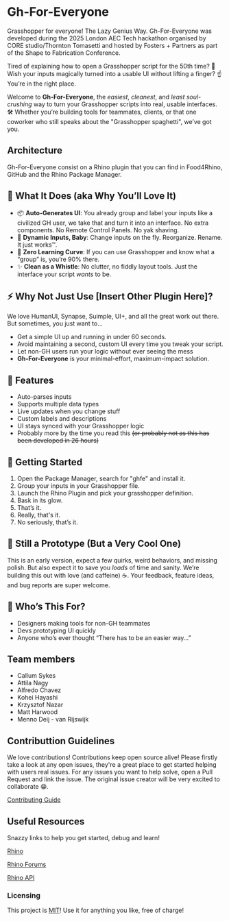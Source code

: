 # Gh-For-Everyone
Grasshopper for everyone! The Lazy Genius Way. Gh-For-Everyone was developed during the 2025 London AEC Tech hackathon organised by CORE studio/Thornton Tomasetti and hosted by Fosters + Partners as part of the Shape to Fabrication Conference.

Tired of explaining how to open a Grasshopper script for the 50th time? :cricket:
Wish your inputs magically turned into a usable UI without lifting a finger? :point_up:
You’re in the right place.

Welcome to **Gh-For-Everyone**, the *easiest*, *cleanest*, and *least soul-crushing* way to turn your Grasshopper scripts into real, usable interfaces. :hammer_and_wrench: Whether you’re building tools for teammates, clients, or that one coworker who still speaks about the "Grasshopper spaghetti", we’ve got you.

## Architecture
Gh-For-Everyone consist on a Rhino plugin that you can find in Food4Rhino, GitHub and the Rhino Package Manager.

## :dart: What It Does (aka Why You’ll Love It)
- :package: **Auto-Generates UI**: You already group and label your inputs like a civilized GH user, we take that and turn it into an interface. No extra components. No Remote Control Panels. No yak shaving.
- :arrows_counterclockwise: **Dynamic Inputs, Baby**: Change inputs on the fly. Reorganize. Rename. It just works™.
- :brain: **Zero Learning Curve**: If you can use Grasshopper and know what a “group” is, you’re 90% there.
- :sparkles: **Clean as a Whistle**: No clutter, no fiddly layout tools. Just the interface your script *wants* to be.

## :zap: Why Not Just Use [Insert Other Plugin Here]?
We love HumanUI, Synapse, Suimple, UI+, and all the great work out there. But sometimes, you just want to…

- Get a simple UI up and running in under 60 seconds.
- Avoid maintaining a second, custom UI every time you tweak your script.
- Let non-GH users run your logic without ever seeing the mess
- **Gh-For-Everyone** is your minimal-effort, maximum-impact solution.

## :wrench: Features
- Auto-parses inputs
- Supports multiple data types
- Live updates when you change stuff
- Custom labels and descriptions
- UI stays synced with your Grasshopper logic
- Probably more by the time you read this ~~(or probably not as this has been developed in 26 hours)~~

## :rocket: Getting Started
1. Open the Package Manager, search for "ghfe" and install it.
2. Group your inputs in your Grasshopper file.
3. Launch the Rhino Plugin and pick your grasshopper definition.
4. Bask in its glow.
5. That’s it.
6. Really, that's it.
7. No seriously, that’s it.

## :test_tube: Still a Prototype (But a Very Cool One)
This is an early version, expect a few quirks, weird behaviors, and missing polish. But also expect it to save you *loads* of time and sanity. We’re building this out with love (and caffeine) :coffee:. Your feedback, feature ideas, and bug reports are super welcome.

## :busts_in_silhouette: Who’s This For?
- Designers making tools for non-GH teammates
- Devs prototyping UI quickly
- Anyone who’s ever thought “There has to be an easier way…”

## Team members
- Callum Sykes
- Attila Nagy
- Alfredo Chavez
- Kohei Hayashi
- Krzysztof Nazar
- Matt Harwood
- Menno Deij - van Rijswijk

## Contributtion Guidelines
We love contributions! Contributions keep open source alive! Please firstly take a look at any open issues, they're a great place to get started helping with users real issues.
For any issues you want to help solve, open a Pull Request and link the issue. The original issue creator will be very excited to collaborate :grin:.

[Contributing Guide](https://github.com/clicketyclackety/ghfe/blob/main/README.md)

## Useful Resources
Snazzy links to help you get started, debug and learn!

[Rhino](https://www.rhino3d.com/download/)

[Rhino Forums](https://discourse.mcneel.com/)

[Rhino API](https://developer.rhino3d.com/api/rhinocommon/?version=8.x)

### Licensing
This project is [MIT](https://www.tldrlegal.com/license/mit-license)! Use it for anything you like, free of charge!

